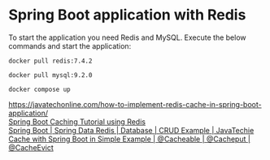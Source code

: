 # Spring Boot application with Redis

To start the application you need Redis and MySQL. Execute the below commands and start the application:
```
docker pull redis:7.4.2
```
```
docker pull mysql:9.2.0
```
```
docker compose up
```

https://javatechonline.com/how-to-implement-redis-cache-in-spring-boot-application/ <br>
[Spring Boot Caching Tutorial using Redis](https://www.youtube.com/watch?v=j65P_-yOX8g) <br>
[Spring Boot | Spring Data Redis | Database | CRUD Example | JavaTechie](https://www.youtube.com/watch?v=oRGqCz8OLcM) <br>
[Cache with Spring Boot in Simple Example | @Cacheable | @Cacheput | @CacheEvict](https://www.youtube.com/watch?v=C9guc_x-QIw&list=WL&index=19&t=1s)
